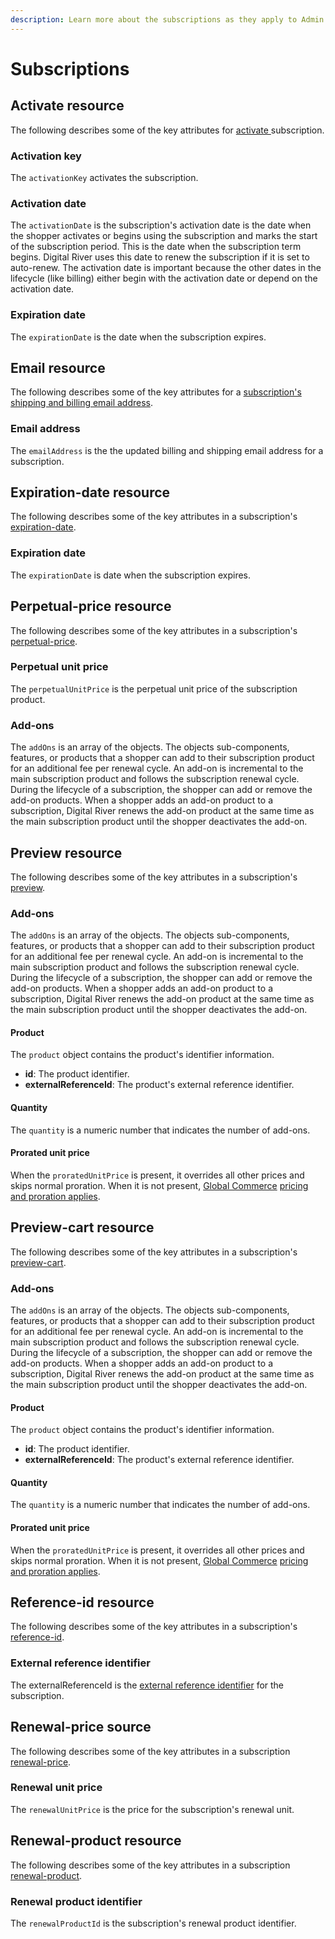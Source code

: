 ```yaml
---
description: Learn more about the subscriptions as they apply to Admin APIs.
---
```


# Subscriptions

## Activate resource

The following describes some of the key attributes for [activate ](https://www.digitalriver.com/docs/commerce-admin-api/#tag/Manage-Subscription/operation/activateSubscription)subscription.

### Activation key

The `activationKey` activates the subscription.

### Activation date

The `activationDate` is the subscription's activation date is the date when the shopper activates or begins using the subscription and marks the start of the subscription period. This is the date when the subscription term begins. Digital River uses this date to renew the subscription if it is set to auto-renew. The activation date is important because the other dates in the lifecycle (like billing) either begin with the activation date or depend on the activation date.

### Expiration date

The `expirationDate` is the date when the subscription expires.

## Email resource

The following describes some of the key attributes for a [subscription's shipping and billing email address](https://www.digitalriver.com/docs/commerce-admin-api/#tag/Email-Updater).

### Email address

The `emailAddress` is the the updated billing and shipping email address for a subscription.

## Expiration-date resource

The following describes some of the key attributes in a subscription's [expiration-date](https://www.digitalriver.com/docs/commerce-admin-api/#tag/Manage-Subscription/operation/updateExpirationDate).

### Expiration date

The `expirationDate` is date when the subscription expires.

## Perpetual-price resource

The following describes some of the key attributes in a subscription's [perpetual-price](https://www.digitalriver.com/docs/commerce-admin-api/#tag/Retrieve-Subscription/operation/getSubscriptionInfo).

### Perpetual unit price

The `perpetualUnitPrice` is the perpetual unit price of the subscription product.

### Add-ons

The `addOns` is an array of the objects. The objects sub-components, features, or products that a shopper can add to their subscription product for an additional fee per renewal cycle. An add-on is incremental to the main subscription product and follows the subscription renewal cycle. During the lifecycle of a subscription, the shopper can add or remove the add-on products. When a shopper adds an add-on product to a subscription, Digital River renews the add-on product at the same time as the main subscription product until the shopper deactivates the add-on.

## Preview resource

The following describes some of the key attributes in a subscription's [preview](https://www.digitalriver.com/docs/commerce-admin-api/#tag/Immediate-Midterm-Change/operation/previewSubscription).

### Add-ons

The `addOns` is an array of the objects. The objects sub-components, features, or products that a shopper can add to their subscription product for an additional fee per renewal cycle. An add-on is incremental to the main subscription product and follows the subscription renewal cycle. During the lifecycle of a subscription, the shopper can add or remove the add-on products. When a shopper adds an add-on product to a subscription, Digital River renews the add-on product at the same time as the main subscription product until the shopper deactivates the add-on.

#### Product

The `product` object contains the product's identifier information.

* **id**: The product identifier.
* **externalReferenceId**: The product's external reference identifier.

#### Quantity

The `quantity` is a numeric number that indicates the number of add-ons.

#### Prorated unit price

When the `proratedUnitPrice` is present, it overrides all other prices and skips normal proration. When it is not present, [Global Commerce](https://gc.digitalriver.com/gc/ent/login.do) [pricing and proration applies](https://help.digitalriver.com/help/gc/Products/All-Products/Configuring-the-product-settings.htm#UpgradesAndDowngrades).

## Preview-cart resource

The following describes some of the key attributes in a subscription's [preview-cart](https://www.digitalriver.com/docs/commerce-admin-api/#tag/Immediate-Midterm-Change/operation/previewCartSubscription).

### Add-ons

The `addOns` is an array of the objects. The objects sub-components, features, or products that a shopper can add to their subscription product for an additional fee per renewal cycle. An add-on is incremental to the main subscription product and follows the subscription renewal cycle. During the lifecycle of a subscription, the shopper can add or remove the add-on products. When a shopper adds an add-on product to a subscription, Digital River renews the add-on product at the same time as the main subscription product until the shopper deactivates the add-on.

#### Product

The `product` object contains the product's identifier information.

* **id**: The product identifier.
* **externalReferenceId**: The product's external reference identifier.

#### Quantity

The `quantity` is a numeric number that indicates the number of add-ons.

#### Prorated unit price

When the `proratedUnitPrice` is present, it overrides all other prices and skips normal proration. When it is not present, [Global Commerce](https://gc.digitalriver.com/gc/ent/login.do) [pricing and proration applies](https://help.digitalriver.com/help/gc/Products/All-Products/Configuring-the-product-settings.htm#UpgradesAndDowngrades).

## Reference-id resource&#x20;

The following describes some of the key attributes in a subscription's [reference-id](https://www.digitalriver.com/docs/commerce-admin-api/#tag/External-Reference/operation/modifyExternalReferenceId).

### External reference identifier

The externalReferenceId is the [external reference identifier](./#external-reference-identifier) for the subscription.

## Renewal-price source

The following describes some of the key attributes in a subscription [renewal-price](https://www.digitalriver.com/docs/commerce-admin-api/#tag/Subscription-Renewal/operation/changeSubscriptionRenewalPrice).

### Renewal unit price

The `renewalUnitPrice` is the price for the subscription's renewal unit.

## Renewal-product resource

The following describes some of the key attributes in a subscription [renewal-product](https://www.digitalriver.com/docs/commerce-admin-api/#tag/Subscription-Renewal/operation/updateRenewalProduct).

### Renewal product identifier

The `renewalProductId` is the subscription's renewal product identifier.

